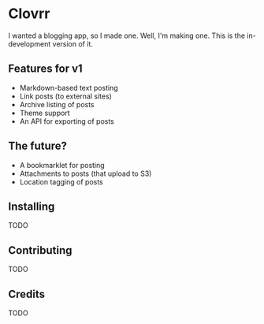 # Clovrr

I wanted a blogging app, so I made one. Well, I'm making one. This is the in-development version of it.

## Features for v1

- Markdown-based text posting
- Link posts (to external sites)
- Archive listing of posts
- Theme support
- An API for exporting of posts

## The future?

- A bookmarklet for posting
- Attachments to posts (that upload to S3)
- Location tagging of posts

## Installing

TODO

## Contributing

TODO

## Credits

TODO